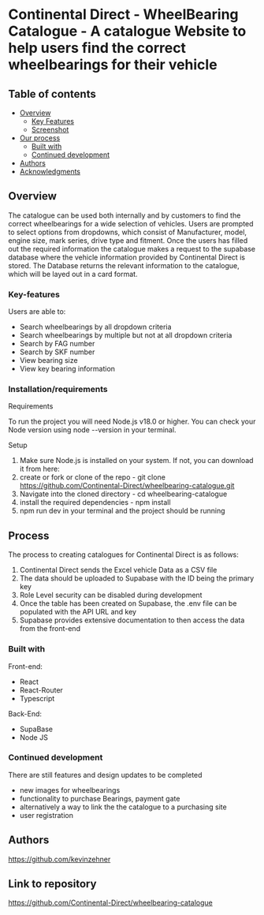 # Continental Direct - WheelBearing Catalogue - A catalogue Website to help users find the correct wheelbearings for their vehicle

## Table of contents

- [Overview](#overview)
  - [Key Features](#Key-features)
  - [Screenshot](#screenshot)
- [Our process](#process)
  - [Built with](#built-with)
  - [Continued development](#continued-development)
- [Authors](#author)
- [Acknowledgments](#acknowledgments)

## Overview

The catalogue can be used both internally and by customers to find the correct wheelbearings for a wide selection of vehicles. Users are prompted to select options from dropdowns, which consist of Manufacturer, model, engine size, mark series, drive type and fitment. Once the users has filled out the required information the catalogue makes a request to the supabase database where the vehicle information provided by Continental Direct is stored. The Database returns the relevant information to the catalogue, which will be layed out in a card format. 

### Key-features

Users are able to:

- Search wheelbearings by all dropdown criteria
- Search wheelbearings by multiple but not at all dropdown criteria
- Search by FAG number
- Search by SKF number 
- View bearing size
- View key bearing information

### Installation/requirements

Requirements

To run the project you will need Node.js v18.0 or higher. You can check your Node version using node --version in your terminal.

Setup

1. Make sure Node.js is installed on your system. If not, you can download it from here:
2. create or fork or clone of the repo - git clone https://github.com/Continental-Direct/wheelbearing-catalogue.git
3. Navigate into the cloned directory - cd wheelbearing-catalogue
4. install the required dependencies - npm install
5. npm run dev in your terminal and the project should be running


## Process

The process to creating catalogues for Continental Direct is as follows:
1. Continental Direct sends the Excel vehicle Data as a CSV file
2. The data should be uploaded to Supabase with the ID being the primary key
3. Role Level security can be disabled during development
4. Once the table has been created on Supabase, the .env file can be populated with the API URL and key
5. Supabase provides extensive documentation to then access the data from the front-end

### Built with

Front-end:

- React
- React-Router
- Typescript


Back-End:
- SupaBase
- Node JS


### Continued development

There are still features and design updates to be completed

- new images for wheelbearings
- functionality to purchase Bearings, payment gate
- alternatively a way to link the the catalogue to a purchasing site
- user registration


## Authors

https://github.com/kevinzehner

## Link to repository
https://github.com/Continental-Direct/wheelbearing-catalogue